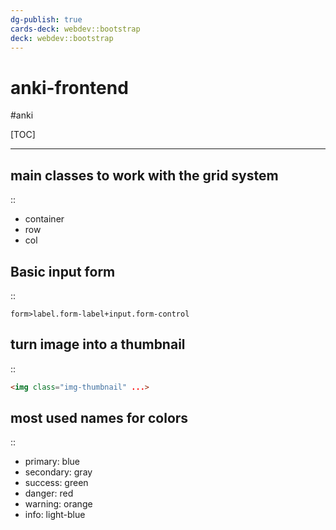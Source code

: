 ```yaml
---
dg-publish: true
cards-deck: webdev::bootstrap
deck: webdev::bootstrap
---
```

# anki-frontend

#anki

[TOC]

---

<!-- basicblock-start -->
## main classes to work with the grid system
::
- container
- row
- col
<!-- basicblock-end -->

<!-- basicblock-start oid="ObsOp5x9lL1TfPEYaOm12Bei" -->
## Basic input form
::
```
form>label.form-label+input.form-control
```
<!-- basicblock-end -->

<!-- basicblock-start oid="ObsZANaqDwuuMyldE9GHdHyP" -->
## turn image into a thumbnail
::
```html
<img class="img-thumbnail" ...>
```
<!-- basicblock-end -->

<!-- basicblock-start oid="ObssNrastKQxJSquSDtvdNsK" -->
## most used names for colors
::
- primary: blue
- secondary: gray
- success: green
- danger: red
- warning: orange
- info: light-blue
<!-- basicblock-end -->